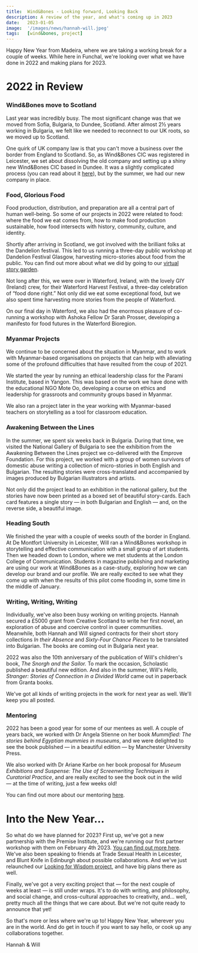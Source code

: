 ```yaml
---
title:  Wind&Bones - Looking forward, Looking Back
description: A review of the year, and what's coming up in 2023
date:   2023-01-05
image:  '/images/news/hannah-will.jpeg'
tags:   [wind&bones, project]
---
```


Happy New Year from Madeira, where we are taking a working break for a couple of weeks. While here in Funchal, we're looking over what we have done in 2022 and making plans for 2023.

# 2022 in Review

### Wind&Bones move to Scotland

Last year was incredibly busy. The most significant change was that we moved from Sofia, Bulgaria, to Dundee, Scotland. After almost 2½ years working in Bulgaria, we felt like we needed to reconnect to our UK roots, so we moved up to Scotland. 

One quirk of UK company law is that you can't move a business over the border from England to Scotland. So, as Wind&Bones CIC was registered in Leicester, we set about dissolving the old company and setting up a shiny new Wind&Bones CIC based in Dundee. It was a slightly complicated process (you can read about it [here](https://www.windandbones.com/news/scotland/)), but by the summer, we had our new company in place.

### Food, Glorious Food

Food production, distribution, and preparation are all a central part of human well-being. So some of our projects in 2022 were related to food: where the food we eat comes from, how to make food production sustainable, how food intersects with history, community, culture, and identity.

Shortly after arriving in Scotland, we got involved with the brilliant folks at the Dandelion festival. This led to us running a three-day public workshop at Dandelion Festival Glasgow, harvesting micro-stories about food from the public. You can find out more about what we did by going to our [virtual story garden](https://dandelion.windandbones.com). 

Not long after this, we were over in Waterford, Ireland, with the lovely GIY (Ireland) crew, for their Waterford Harvest Festival, a three-day celebration of “food done right.” Not only did we eat some exceptional food, but we also spent time harvesting more stories from the people of Waterford. 

On our final day in Waterford, we also had the enormous pleasure of co-running a workshop with Ashoka Fellow Dr Sarah Prosser, developing a manifesto for food futures in the Waterford Bioregion. 

### Myanmar Projects

We continue to be concerned about the situation in Myanmar, and to work with Myanmar-based organisations on projects that can help with alleviating some of the profound difficulties that have resulted from the coup of 2021.

We started the year by running an ethical leadership class for the Parami Institute, based in Yangon. This was based on the work we have done with the educational NGO Mote Oo, developing a course on ethics and leadership for grassroots and community groups based in Myanmar.

We also ran a project later in the year working with Myanmar-based teachers on storytelling as a tool for classroom education. 

### Awakening Between the Lines

In the summer, we spent six weeks back in Bulgaria. During that time, we visited the National Gallery of Bulgaria to see the exhibition from the Awakening Between the Lines project we co-delivered with the Emprove Foundation. For this project, we worked with a group of women survivors of domestic abuse writing a collection of micro-stories in both English and Bulgarian. The resulting stories were cross-translated and accompanied by images produced by Bulgarian illustrators and artists.

Not only did the project lead to an exhibition in the national gallery, but the stories have now been printed as a boxed set of beautiful story-cards. Each card features a single story — in both Bulgarian and English — and, on the reverse side, a beautiful image.

### Heading South

We finished the year with a couple of weeks south of the border in England. At De Montfort University in Leicester, Will ran a Wind&Bones workshop in storytelling and effective communication with a small group of art students. Then we headed down to London, where we met students at the London College of Communication. Students in magazine publishing and marketing are using our work at Wind&Bones as a case-study, exploring how we can develop our brand and our profile. We are really excited to see what they come up with when the results of this pilot come flooding in, some time in the middle of January.

### Writing, Writing, Writing

Individually, we've also been busy working on writing projects. Hannah secured a £5000 grant from Creative Scotland to write her first novel, an exploration of abuse and coercive control in queer communities. Meanwhile, both Hannah and Will signed contracts for their short story collections *In their Absence* and *Sixty-Four Chance Pieces* to be translated into Bulgarian. The books are coming out in Bulgaria next year.

2022 was also the 10th anniversary of the publication of Will's children's book, *The Snorgh and the Sailor.* To mark the occasion, Scholastic published a beautiful new edition. And also in the summer, Will's *Hello, Stranger: Stories of Connection in a Divided World* came out in paperback from Granta books.

We've got all kinds of writing projects in the work for next year as well. We'll keep you all posted.

### Mentoring

2022 has been a good year for some of our mentees as well. A couple of years back, we worked with Dr Angela Stienne on her book *Mummified: The stories behind Egyptian mummies in museums*, and we were delighted to see the book published — in a beautiful edition — by Manchester University Press.

We also worked with Dr  Ariane Karbe on her book proposal for *Museum Exhibitions and Suspense: The Use of Screenwriting Techniques in Curatorial Practice*, and are really excited to see the book out in the wild — at the time of writing, just a few weeks old!

You can find out more about our mentoring [here](https://mentor.windandbones.com).

# Into the New Year...

So what do we have planned for 2023? First up, we've got a new partnership with the Premise Institute, and we're running our first partner workshop with them on February 4th 2023. [You can find out more here](https://www.premiseinstitute.com/courses/p/hellostranger). We've also been speaking to friends at Trade Sexual Health in Leicester, and Blunt Knife in Edinburgh about possible collaborations. And we've just relaunched our [Looking for Wisdom project](https://www.lookingforwisdom.com), and have big plans there as well.

Finally, we've got a very exciting project that — for the next couple of weeks at least — is still under wraps. It's to do with writing, and philosophy, and social change, and cross-cultural approaches to creativity, and… well, pretty much all the things that we care about. But we're not quite ready to announce that yet!

So that's more or less where we're up to! Happy New Year, wherever you are in the world. And do get in touch if you want to say hello, or cook up any collaborations together.

Hannah & Will